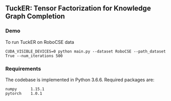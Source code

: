 
## TuckER: Tensor Factorization for Knowledge Graph Completion

### Demo
To run TuckER on RoboCSE data

    CUDA_VISIBLE_DEVICES=0 python main.py --dataset RoboCSE --path_dataset True --num_iterations 500
    
### Requirements

The codebase is implemented in Python 3.6.6. Required packages are:

    numpy      1.15.1
    pytorch    1.0.1

